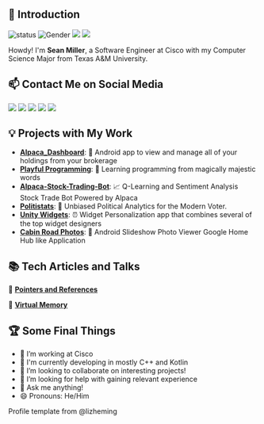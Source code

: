 ## 👋 Introduction

![status](https://img.shields.io/badge/status-up-brightgreen) ![Gender](https://img.shields.io/badge/gender-%F0%9F%A4%B5-lightgrey) ![](https://visitor-badge.glitch.me/badge?page_id=github.com/tamuseanmiller) [![](https://img.shields.io/badge/Check%20out%20my-Portfolio-red)](https://sean.millerfamily.tech/)

Howdy! I'm **Sean Miller**, a Software Engineer at Cisco with my Computer Science Major from Texas A&M University. 

## 📫 Contact Me on Social Media

[![](https://img.shields.io/badge/Twitter-BeastoSean-blue)](https://twitter.com/BeastoSean) [![](https://img.shields.io/badge/LinkedIn-Sean%20Miller-informational)](https://www.linkedin.com/in/tamuseanmiller) [![](https://img.shields.io/badge/Instagram-be__defined-ff69b4)](https://www.instagram.com/be_defined/) [![](https://img.shields.io/badge/Email-sean%40millerfamily.tech-lightgrey)](mailto:i@imnerd.org) [![](https://img.shields.io/badge/Play%20Store-beDefined-important)](https://play.google.com/store/apps/dev?id=5481397734462305141&hl=en_US)

## 💡 Projects with My Work

- [**Alpaca_Dashboard**](https://github.com/tamuseanmiller/alpaca_dashboard): :money_with_wings: Android app to view and manage all of your holdings from your brokerage
- [**Playful Programming**](https://playfulprogramming.com/people/seanmiller): 🦄 Learning programming from magically majestic words
- [**Alpaca-Stock-Trading-Bot**](https://github.com/tamuseanmiller/alpaca-stock-trading-bot): :chart_with_upwards_trend: Q-Learning and Sentiment Analysis Stock Trade Bot Powered by Alpaca
- [**Politistats**](https://github.com/tamuseanmiller/Politistats): 📰 Unbiased Political Analytics for the Modern Voter.
- [**Unity Widgets**](https://play.google.com/store/apps/details?id=com.bedefined.unitywidgets&hl=en_US): :alarm_clock: Widget Personalization app that combines several of the top widget designers
- [**Cabin Road Photos**](https://github.com/tamuseanmiller/Cabin-Road-Photos): 🌲 Android Slideshow Photo Viewer Google Home Hub like Application

## 📚 Tech Articles and Talks 

📖 **[Pointers and References](https://unicorn-utterances.com/posts/pointers-and-references-cpp/)**

:memo: [**Virtual Memory**](https://unicorn-utterances.com/posts/virtual-memory-overview/)

## :trophy: Some Final Things

- 🔭 I’m working at Cisco
- 🌱 I'm currently developing in mostly C++ and Kotlin
- 👯 I’m looking to collaborate on interesting projects!
- 🤔 I’m looking for help with gaining relevant experience
- 💬 Ask me anything!
- 😄 Pronouns: He/Him

Profile template from @lizheming
